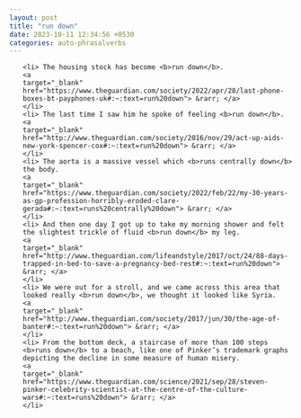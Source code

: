 ```yaml
---
layout: post
title: "run down"
date: 2023-10-11 12:34:56 +0530
categories: auto-phrasalverbs
---
```

<ol>

    <li> The housing stock has become <b>run down</b>.
    <a 
    target="_blank" 
    href="https://www.theguardian.com/society/2022/apr/28/last-phone-boxes-bt-payphones-uk#:~:text=run%20down"> &rarr; </a>
    </li>
    <li> The last time I saw him he spoke of feeling <b>run down</b>.
    <a 
    target="_blank" 
    href="http://www.theguardian.com/society/2016/nov/29/act-up-aids-new-york-spencer-cox#:~:text=run%20down"> &rarr; </a>
    </li>
    <li> The aorta is a massive vessel which <b>runs centrally down</b> the body.
    <a 
    target="_blank" 
    href="https://www.theguardian.com/society/2022/feb/22/my-30-years-as-gp-profession-horribly-eroded-clare-gerada#:~:text=runs%20centrally%20down"> &rarr; </a>
    </li>
    <li> And then one day I got up to take my morning shower and felt the slightest trickle of fluid <b>run down</b> my leg.
    <a 
    target="_blank" 
    href="http://www.theguardian.com/lifeandstyle/2017/oct/24/88-days-trapped-in-bed-to-save-a-pregnancy-bed-rest#:~:text=run%20down"> &rarr; </a>
    </li>
    <li> We were out for a stroll, and we came across this area that looked really <b>run down</b>, we thought it looked like Syria.
    <a 
    target="_blank" 
    href="http://www.theguardian.com/society/2017/jun/30/the-age-of-banter#:~:text=run%20down"> &rarr; </a>
    </li>
    <li> From the bottom deck, a staircase of more than 100 steps <b>runs down</b> to a beach, like one of Pinker’s trademark graphs depicting the decline in some measure of human misery.
    <a 
    target="_blank" 
    href="https://www.theguardian.com/science/2021/sep/28/steven-pinker-celebrity-scientist-at-the-centre-of-the-culture-wars#:~:text=runs%20down"> &rarr; </a>
    </li>